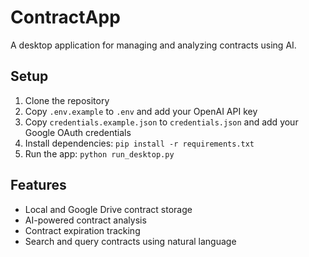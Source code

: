 # ContractApp

A desktop application for managing and analyzing contracts using AI.

## Setup

1. Clone the repository
2. Copy `.env.example` to `.env` and add your OpenAI API key
3. Copy `credentials.example.json` to `credentials.json` and add your Google OAuth credentials
4. Install dependencies: `pip install -r requirements.txt`
5. Run the app: `python run_desktop.py`

## Features

- Local and Google Drive contract storage
- AI-powered contract analysis
- Contract expiration tracking
- Search and query contracts using natural language
